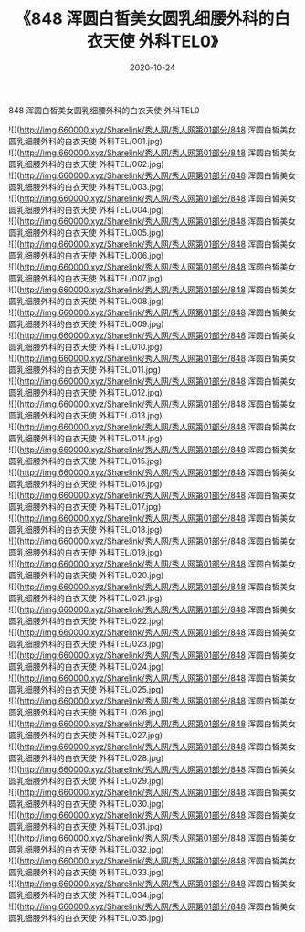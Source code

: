 ﻿---
layout: post
title:  《848 浑圆白皙美女圆乳细腰外科的白衣天使 外科TEL0》
date:   2020-10-24
img: http://img.660000.xyz/Sharelink/秀人网/秀人网第01部分/848 浑圆白皙美女圆乳细腰外科的白衣天使 外科TEL0/000.jpg
categories: [美女, 清纯, 唯美]
---

848 浑圆白皙美女圆乳细腰外科的白衣天使 外科TEL0

  ![](http://img.660000.xyz/Sharelink/秀人网/秀人网第01部分/848 浑圆白皙美女圆乳细腰外科的白衣天使 外科TEL/001.jpg) <br> ![](http://img.660000.xyz/Sharelink/秀人网/秀人网第01部分/848 浑圆白皙美女圆乳细腰外科的白衣天使 外科TEL/002.jpg) <br> ![](http://img.660000.xyz/Sharelink/秀人网/秀人网第01部分/848 浑圆白皙美女圆乳细腰外科的白衣天使 外科TEL/003.jpg) <br> ![](http://img.660000.xyz/Sharelink/秀人网/秀人网第01部分/848 浑圆白皙美女圆乳细腰外科的白衣天使 外科TEL/004.jpg) <br> ![](http://img.660000.xyz/Sharelink/秀人网/秀人网第01部分/848 浑圆白皙美女圆乳细腰外科的白衣天使 外科TEL/005.jpg) <br> ![](http://img.660000.xyz/Sharelink/秀人网/秀人网第01部分/848 浑圆白皙美女圆乳细腰外科的白衣天使 外科TEL/006.jpg) <br> ![](http://img.660000.xyz/Sharelink/秀人网/秀人网第01部分/848 浑圆白皙美女圆乳细腰外科的白衣天使 外科TEL/007.jpg) <br> ![](http://img.660000.xyz/Sharelink/秀人网/秀人网第01部分/848 浑圆白皙美女圆乳细腰外科的白衣天使 外科TEL/008.jpg) <br> ![](http://img.660000.xyz/Sharelink/秀人网/秀人网第01部分/848 浑圆白皙美女圆乳细腰外科的白衣天使 外科TEL/009.jpg) <br> ![](http://img.660000.xyz/Sharelink/秀人网/秀人网第01部分/848 浑圆白皙美女圆乳细腰外科的白衣天使 外科TEL/010.jpg) <br> ![](http://img.660000.xyz/Sharelink/秀人网/秀人网第01部分/848 浑圆白皙美女圆乳细腰外科的白衣天使 外科TEL/011.jpg) <br> ![](http://img.660000.xyz/Sharelink/秀人网/秀人网第01部分/848 浑圆白皙美女圆乳细腰外科的白衣天使 外科TEL/012.jpg) <br> ![](http://img.660000.xyz/Sharelink/秀人网/秀人网第01部分/848 浑圆白皙美女圆乳细腰外科的白衣天使 外科TEL/013.jpg) <br> ![](http://img.660000.xyz/Sharelink/秀人网/秀人网第01部分/848 浑圆白皙美女圆乳细腰外科的白衣天使 外科TEL/014.jpg) <br> ![](http://img.660000.xyz/Sharelink/秀人网/秀人网第01部分/848 浑圆白皙美女圆乳细腰外科的白衣天使 外科TEL/015.jpg) <br> ![](http://img.660000.xyz/Sharelink/秀人网/秀人网第01部分/848 浑圆白皙美女圆乳细腰外科的白衣天使 外科TEL/016.jpg) <br> ![](http://img.660000.xyz/Sharelink/秀人网/秀人网第01部分/848 浑圆白皙美女圆乳细腰外科的白衣天使 外科TEL/017.jpg) <br> ![](http://img.660000.xyz/Sharelink/秀人网/秀人网第01部分/848 浑圆白皙美女圆乳细腰外科的白衣天使 外科TEL/018.jpg) <br> ![](http://img.660000.xyz/Sharelink/秀人网/秀人网第01部分/848 浑圆白皙美女圆乳细腰外科的白衣天使 外科TEL/019.jpg) <br> ![](http://img.660000.xyz/Sharelink/秀人网/秀人网第01部分/848 浑圆白皙美女圆乳细腰外科的白衣天使 外科TEL/020.jpg) <br> ![](http://img.660000.xyz/Sharelink/秀人网/秀人网第01部分/848 浑圆白皙美女圆乳细腰外科的白衣天使 外科TEL/021.jpg) <br> ![](http://img.660000.xyz/Sharelink/秀人网/秀人网第01部分/848 浑圆白皙美女圆乳细腰外科的白衣天使 外科TEL/022.jpg) <br> ![](http://img.660000.xyz/Sharelink/秀人网/秀人网第01部分/848 浑圆白皙美女圆乳细腰外科的白衣天使 外科TEL/023.jpg) <br> ![](http://img.660000.xyz/Sharelink/秀人网/秀人网第01部分/848 浑圆白皙美女圆乳细腰外科的白衣天使 外科TEL/024.jpg) <br> ![](http://img.660000.xyz/Sharelink/秀人网/秀人网第01部分/848 浑圆白皙美女圆乳细腰外科的白衣天使 外科TEL/025.jpg) <br> ![](http://img.660000.xyz/Sharelink/秀人网/秀人网第01部分/848 浑圆白皙美女圆乳细腰外科的白衣天使 外科TEL/026.jpg) <br> ![](http://img.660000.xyz/Sharelink/秀人网/秀人网第01部分/848 浑圆白皙美女圆乳细腰外科的白衣天使 外科TEL/027.jpg) <br> ![](http://img.660000.xyz/Sharelink/秀人网/秀人网第01部分/848 浑圆白皙美女圆乳细腰外科的白衣天使 外科TEL/028.jpg) <br> ![](http://img.660000.xyz/Sharelink/秀人网/秀人网第01部分/848 浑圆白皙美女圆乳细腰外科的白衣天使 外科TEL/029.jpg) <br> ![](http://img.660000.xyz/Sharelink/秀人网/秀人网第01部分/848 浑圆白皙美女圆乳细腰外科的白衣天使 外科TEL/030.jpg) <br> ![](http://img.660000.xyz/Sharelink/秀人网/秀人网第01部分/848 浑圆白皙美女圆乳细腰外科的白衣天使 外科TEL/031.jpg) <br> ![](http://img.660000.xyz/Sharelink/秀人网/秀人网第01部分/848 浑圆白皙美女圆乳细腰外科的白衣天使 外科TEL/032.jpg) <br> ![](http://img.660000.xyz/Sharelink/秀人网/秀人网第01部分/848 浑圆白皙美女圆乳细腰外科的白衣天使 外科TEL/033.jpg) <br> ![](http://img.660000.xyz/Sharelink/秀人网/秀人网第01部分/848 浑圆白皙美女圆乳细腰外科的白衣天使 外科TEL/034.jpg) <br> ![](http://img.660000.xyz/Sharelink/秀人网/秀人网第01部分/848 浑圆白皙美女圆乳细腰外科的白衣天使 外科TEL/035.jpg) <br>
